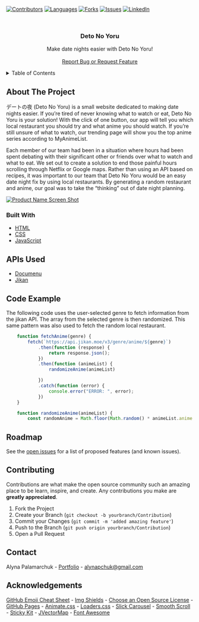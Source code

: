 [![Contributors][contributors-shield]][contributors-url]
[![Languages][languages-shield]][languages-url]
[![Forks][forks-shield]][forks-url]
[![Issues][issues-shield]][issues-url]
[![LinkedIn][linkedin-shield]][linkedin-url]


<!-- PROJECT LOGO & HEADER -->
<br />
<p align="center">

  <h3 align="center">Deto No Yoru</h3>

  <p align="center">
   Make date nights easier with Deto No Yoru!
    <br />
    <br />
    <a href="https://github.com/alynapchuk/detonoyoru/issues">Report Bug or Request Feature</a>
  </p>
</p>



<!-- TABLE OF CONTENTS -->
<details>
  <summary>Table of Contents</summary>
  <ol>
    <li>
      <a href="#about-the-project">About The Project</a>
      <ul>
        <li><a href="#built-with">Built With</a></li>
      </ul>
    </li>
    <li>
      <a href="#getting-started">Getting Started</a>
      <ul>
        <li><a href="#prerequisites">Prerequisites</a></li>
        <li><a href="#installation">Installation</a></li>
      </ul>
    </li>
    <li><a href="#roadmap">Roadmap</a></li>
    <li><a href="#contributing">Contributing</a></li>
    <li><a href="#contact">Contact</a></li>
    <li><a href="#acknowledgements">Acknowledgements</a></li>
  </ol>
</details>



<!-- ABOUT THE PROJECT -->
## About The Project

デートの夜 (Deto No Yoru) is a small website dedicated to making date nights easier. If you’re tired of never knowing what to watch or eat, Deto No Yoru is your solution! With the click of one button, our app will tell you which local restaurant you should try and what anime you should watch. If you’re still unsure of what to watch, our trending page will show you the top anime series according to MyAnimeList.

Each member of our team had been in a situation where hours had been spent debating with their significant other or friends over what to watch and what to eat. We set out to create a solution to end those painful hours scrolling through Netflix or Google maps. Rather than using an API based on recipes, it was important to our team that Deto No Yoru would be an easy date night fix by using local restaurants. By generating a random restaurant and anime, our goal was to take the “thinking” out of date night planning.


[![Product Name Screen Shot][product-screenshot]](https://example.com)

### Built With

* [HTML](#)
* [CSS](#)
* [JavaScript](#)

## APIs Used
* [Documenu](https://documenu.com/)
* [Jikan](https://jikan.docs.apiary.io/#) 

## Code Example
The following code uses the user-selected genre to fetch information from the jikan API. The array from the selected genre is then randomized. This same pattern was also used to fetch the random local restaurant.
``` javascript
    function fetchAnime(genre) {
        fetch(`https://api.jikan.moe/v3/genre/anime/${genre}`)
            .then(function (response) {
                return response.json();
            })
            .then(function (animeList) {
                randomizeAnime(animeList)

            })
            .catch(function (error) {
                console.error("ERROR: ", error);
            })
    }

    function randomizeAnime(animeList) {
        const randomAnime = Math.floor(Math.random() * animeList.anime.length);
```

<!-- ROADMAP -->
## Roadmap

See the [open issues](https://github.com/alynapchuk/detonoyoru/issues) for a list of proposed features (and known issues).



<!-- CONTRIBUTING -->
## Contributing

Contributions are what make the open source community such an amazing place to be learn, inspire, and create. Any contributions you make are **greatly appreciated**.

1. Fork the Project
2. Create your Branch (`git checkout -b yourbranch/Contribution`)
3. Commit your Changes (`git commit -m 'added amazing feature'`)
4. Push to the Branch (`git push origin yourbranch/Contribution`)
5. Open a Pull Request



<!-- CONTACT -->
## Contact
Alyna Palamarchuk - [Portfolio](https://alynapchuk.com) - alynapchuk@gmail.com



<!-- ACKNOWLEDGEMENTS -->
## Acknowledgements
[GitHub Emoji Cheat Sheet](https://www.webpagefx.com/tools/emoji-cheat-sheet) - [Img Shields](https://shields.io) - [Choose an Open Source License](https://choosealicense.com) - [GitHub Pages](https://pages.github.com) - [Animate.css](https://daneden.github.io/animate.css) - [Loaders.css](https://connoratherton.com/loaders) - [Slick Carousel](https://kenwheeler.github.io/slick) - [Smooth Scroll](https://github.com/cferdinandi/smooth-scroll) - [Sticky Kit](http://leafo.net/sticky-kit) - [JVectorMap](http://jvectormap.com) - [Font Awesome](https://fontawesome.com)





<!-- MARKDOWN LINKS & IMAGES -->
[contributors-shield]: https://img.shields.io/github/contributors/alynapchuk/detonoyoru?color=219ebc&style=for-the-badge
[contributors-url]: https://github.com/alynapchuk/detonoyoru/graphs/contributors

[languages-shield]: https://img.shields.io/github/languages/count/alynapchuk/detonoyoru?color=90ab60&style=for-the-badge
[languages-url]: #

[forks-shield]: https://img.shields.io/github/forks/alynapchuk/detonoyoru?color=f5af00&style=for-the-badge
[forks-url]: #

[issues-shield]: https://img.shields.io/bitbucket/issues-raw/alynapchuk/detonoyoru?style=for-the-badge
[issues-url]: #

[linkedin-shield]: https://img.shields.io/badge/-LinkedIn-black.svg?style=for-the-badge&logo=linkedin&colorB=555
[linkedin-url]: https://www.linkedin.com/in/alynapchuk/

[product-screenshot]: imgs/homepage.gif
